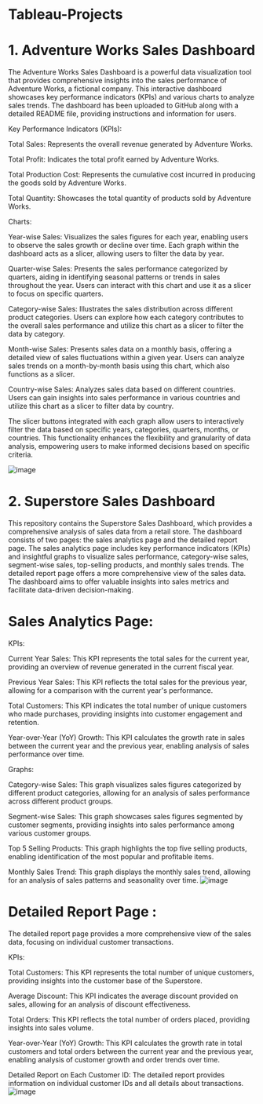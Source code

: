 # Tableau-Projects

# 1. Adventure Works Sales Dashboard
The Adventure Works Sales Dashboard is a powerful data visualization tool that provides comprehensive insights into the sales performance of Adventure Works, a fictional company. This interactive dashboard showcases key performance indicators (KPIs) and various charts to analyze sales trends. The dashboard has been uploaded to GitHub along with a detailed README file, providing instructions and information for users.

Key Performance Indicators (KPIs):

Total Sales: Represents the overall revenue generated by Adventure Works.

Total Profit: Indicates the total profit earned by Adventure Works.

Total Production Cost: Represents the cumulative cost incurred in producing the goods sold by Adventure Works.

Total Quantity: Showcases the total quantity of products sold by Adventure Works.


Charts:

Year-wise Sales: Visualizes the sales figures for each year, enabling users to observe the sales growth or decline over time. Each graph within the dashboard acts as a slicer, allowing users to filter the data by year.

Quarter-wise Sales: Presents the sales performance categorized by quarters, aiding in identifying seasonal patterns or trends in sales throughout the year. Users can interact with this chart and use it as a slicer to focus on specific quarters.

Category-wise Sales: Illustrates the sales distribution across different product categories. Users can explore how each category contributes to the overall sales performance and utilize this chart as a slicer to filter the data by category.

Month-wise Sales: Presents sales data on a monthly basis, offering a detailed view of sales fluctuations within a given year. Users can analyze sales trends on a month-by-month basis using this chart, which also functions as a slicer.

Country-wise Sales: Analyzes sales data based on different countries. Users can gain insights into sales performance in various countries and utilize this chart as a slicer to filter data by country.

The slicer buttons integrated with each graph allow users to interactively filter the data based on specific years, categories, quarters, months, or countries. This functionality enhances the flexibility and granularity of data analysis, empowering users to make informed decisions based on specific criteria.

![image](https://github.com/AkshayPetkar023/Tableau-Projects/assets/102145773/2187f081-554c-4720-bc0b-2d7c1fd294cf)


# 2. Superstore Sales Dashboard
This repository contains the Superstore Sales Dashboard, which provides a comprehensive analysis of sales data from a retail store.
The dashboard consists of two pages: the sales analytics page and the detailed report page. 
The sales analytics page includes key performance indicators (KPIs) and insightful graphs to visualize sales performance, category-wise sales, segment-wise sales, top-selling products, and monthly sales trends.
The detailed report page offers a more comprehensive view of the sales data. The dashboard aims to offer valuable insights into sales metrics and facilitate data-driven decision-making.

# Sales Analytics Page:

KPIs:

Current Year Sales: This KPI represents the total sales for the current year, providing an overview of revenue generated in the current fiscal year.

Previous Year Sales: This KPI reflects the total sales for the previous year, allowing for a comparison with the current year's performance.

Total Customers: This KPI indicates the total number of unique customers who made purchases, providing insights into customer engagement and retention.

Year-over-Year (YoY) Growth: This KPI calculates the growth rate in sales between the current year and the previous year, enabling analysis of sales performance over time.

Graphs:

Category-wise Sales: This graph visualizes sales figures categorized by different product categories, allowing for an analysis of sales performance across different product groups.

Segment-wise Sales: This graph showcases sales figures segmented by customer segments, providing insights into sales performance among various customer groups.

Top 5 Selling Products: This graph highlights the top five selling products, enabling identification of the most popular and profitable items.

Monthly Sales Trend: This graph displays the monthly sales trend, allowing for an analysis of sales patterns and seasonality over time.
![image](https://github.com/AkshayPetkar023/Tableau-Projects/assets/102145773/4efab0bf-ade3-43fb-9e29-e10f3cb180a2)


# Detailed Report Page : 

The detailed report page provides a more comprehensive view of the sales data, focusing on individual customer transactions.

KPIs:

Total Customers: This KPI represents the total number of unique customers, providing insights into the customer base of the Superstore.

Average Discount: This KPI indicates the average discount provided on sales, allowing for an analysis of discount effectiveness.

Total Orders: This KPI reflects the total number of orders placed, providing insights into sales volume.

Year-over-Year (YoY) Growth: This KPI calculates the growth rate in total customers and total orders between the current year and the previous year, enabling analysis of customer growth and order trends over time.

Detailed Report on Each Customer ID: The detailed report provides information on individual customer IDs and all details about transactions.
![image](https://github.com/AkshayPetkar023/Tableau-Projects/assets/102145773/2697dc78-2a5f-40bc-a03a-94c48140446d)
